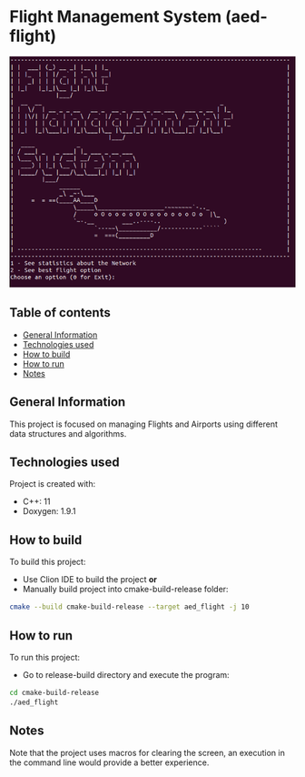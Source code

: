 # Flight Management System (aed-flight)
![img.png](docs/img_1.png)

## Table of contents
* [General Information](#general-information)
* [Technologies used](#technologies-used)
* [How to build](#how-to-build)
* [How to run](#how-to-run)
* [Notes](#notes)

## General Information
This project is focused on managing Flights and Airports
using different data structures and algorithms.

## Technologies used
Project is created with:
- C++: 11
- Doxygen: 1.9.1

## How to build

To build this project:
- Use Clion IDE to build the project **or**
- Manually build project into cmake-build-release folder:
```bash
cmake --build cmake-build-release --target aed_flight -j 10
```

## How to run

To run this project:

- Go to release-build directory and execute the program:
```bash
cd cmake-build-release
./aed_flight
```

## Notes
Note that the project uses macros for clearing the screen, an execution in the command line would provide a better 
experience.
